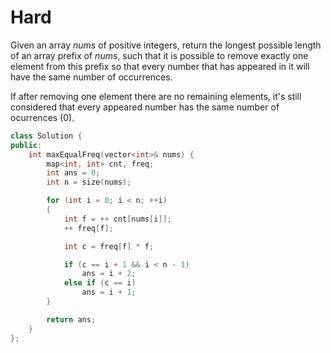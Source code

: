 # Hard

Given an array $nums$ of positive integers, return the longest possible length of an array prefix of $nums$, such that it is possible to remove exactly one element from this prefix so that every number that has appeared in it will have the same number of occurrences.

If after removing one element there are no remaining elements, it's still considered that every appeared number has the same number of ocurrences (0).

```cpp
class Solution {
public:
    int maxEqualFreq(vector<int>& nums) {
        map<int, int> cnt, freq;
        int ans = 0;
        int n = size(nums);

        for (int i = 0; i < n; ++i)
        {
            int f = ++ cnt[nums[i]];
            ++ freq[f];

            int c = freq[f] * f;

            if (c == i + 1 && i < n - 1)
                ans = i + 2;
            else if (c == i)
                ans = i + 1;
        }

        return ans;
    }
};
```
